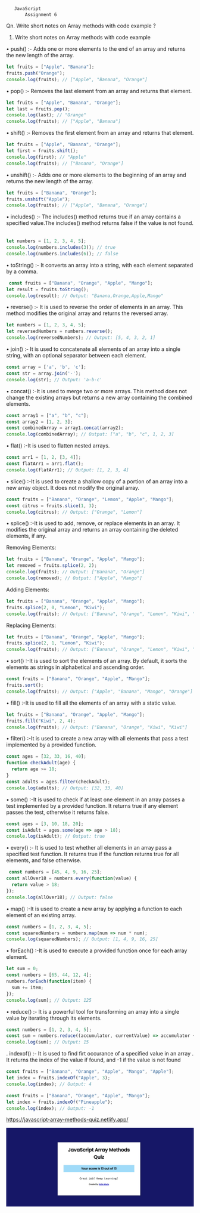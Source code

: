        JavaScript
           Assignment 6

Qn. Write short notes on Array methods with code example ?
 1.	Write short notes on Array methods with code example


•   push() :- Adds one or more elements to the end of an array and returns the new length of the array.
~~~js 
let fruits = ["Apple", "Banana"];
fruits.push("Orange");
console.log(fruits); // ["Apple", "Banana", "Orange"]
~~~
•	pop() :- Removes the last element from an array and returns that element.
~~~js
let fruits = ["Apple", "Banana", "Orange"];
let last = fruits.pop();
console.log(last); // "Orange"
console.log(fruits); // ["Apple", "Banana"]
~~~
•	shift() :- Removes the first element from an array and returns that element.
~~~js
let fruits = ["Apple", "Banana", "Orange"];
let first = fruits.shift();
console.log(first); // "Apple"
console.log(fruits); // ["Banana", "Orange"]
~~~
•	unshift() :- Adds one or more elements to the beginning of an array and returns the new length of the array.
~~~js
let fruits = ["Banana", "Orange"];
fruits.unshift("Apple");
console.log(fruits); // ["Apple", "Banana", "Orange"]
~~~
•	includes() :- The includes() method returns true if an array contains a specified value.The includes() method returns false if the value is not found.
~~~js

let numbers = [1, 2, 3, 4, 5];
console.log(numbers.includes(3)); // true
console.log(numbers.includes(6)); // false
~~~
•	toString() :- It converts an array into a string, with each element separated by a comma.
~~~js
 const fruits = ["Banana", "Orange", "Apple", "Mango"];
let result = fruits.toString();
console.log(result); // Output: "Banana,Orange,Apple,Mango"
~~~

•	reverse() :- It is used to reverse the order of elements in an array. This method modifies the original array and returns the reversed array.
~~~js
let numbers = [1, 2, 3, 4, 5];
let reversedNumbers = numbers.reverse();
console.log(reversedNumbers); // Output: [5, 4, 3, 2, 1]
~~~

•	join() :- It is used to concatenate all elements of an array into a single string, with an optional separator between each element. 
~~~js
const array = ['a', 'b', 'c'];
const str = array.join('-');
console.log(str); // Output: 'a-b-c'
~~~

•	concat() :-It is used to merge two or more arrays. This method does not change the existing arrays but returns a new array containing the combined elements.
~~~js
const array1 = ["a", "b", "c"];
const array2 = [1, 2, 3];
const combinedArray = array1.concat(array2);
console.log(combinedArray); // Output: ["a", "b", "c", 1, 2, 3]
~~~

•	flat() :-It is used to flatten nested arrays.
~~~js
const arr1 = [1, 2, [3, 4]];
const flatArr1 = arr1.flat();
console.log(flatArr1); // Output: [1, 2, 3, 4]
~~~

•	slice() :-It is used to create a shallow copy of a portion of an array into a new array object. It does not modify the original array.
~~~js
const fruits = ["Banana", "Orange", "Lemon", "Apple", "Mango"];
const citrus = fruits.slice(1, 3);
console.log(citrus); // Output: ["Orange", "Lemon"]
~~~

•	splice() :-It is used to add, remove, or replace elements in an array. It modifies the original array and returns an array containing the deleted elements, if any.

Removing Elements:
~~~js
let fruits = ["Banana", "Orange", "Apple", "Mango"];
let removed = fruits.splice(2, 2);
console.log(fruits); // Output: ["Banana", "Orange"]
console.log(removed); // Output: ["Apple", "Mango"]
~~~ 

Adding Elements:
~~~js
let fruits = ["Banana", "Orange", "Apple", "Mango"];
fruits.splice(2, 0, "Lemon", "Kiwi");
console.log(fruits); // Output: ["Banana", "Orange", "Lemon", "Kiwi", "Apple", "Mango"]
~~~


Replacing Elements:
~~~js
let fruits = ["Banana", "Orange", "Apple", "Mango"];
fruits.splice(2, 1, "Lemon", "Kiwi");
console.log(fruits); // Output: ["Banana", "Orange", "Lemon", "Kiwi", "Mango"]
~~~

•	sort() :-It is used to sort the elements of an array. By default, it sorts the elements as strings in alphabetical and ascending order.
~~~js
const fruits = ["Banana", "Orange", "Apple", "Mango"];
fruits.sort();
console.log(fruits); // Output: ["Apple", "Banana", "Mango", "Orange"]
~~~

•	fill() :-It is used to fill all the elements of an array with a static value. 
~~~js
let fruits = ["Banana", "Orange", "Apple", "Mango"];
fruits.fill("Kiwi", 2, 4);
console.log(fruits); // Output: ["Banana", "Orange", "Kiwi", "Kiwi"]
~~~

•	filter() :-It is used to create a new array with all elements that pass a test implemented by a provided function. 
~~~js
const ages = [32, 33, 16, 40];
function checkAdult(age) {
  return age >= 18;
}
const adults = ages.filter(checkAdult);
console.log(adults); // Output: [32, 33, 40]
~~~

•	some() :-It is used to check if at least one element in an array passes a test implemented by a provided function. It returns true if any element passes the test, otherwise it returns false.
~~~js
const ages = [3, 10, 18, 20];
const isAdult = ages.some(age => age > 18);
console.log(isAdult); // Output: true
~~~

•	every() :- It is used to test whether all elements in an array pass a specified test function. It returns true if the function returns true for all elements, and false otherwise.
~~~js
 const numbers = [45, 4, 9, 16, 25];
const allOver18 = numbers.every(function(value) {
  return value > 18;
});
console.log(allOver18); // Output: false
~~~

•	map() :-It is used to create a new array by applying a function to each element of an existing array.

~~~js
const numbers = [1, 2, 3, 4, 5];
const squaredNumbers = numbers.map(num => num * num);
console.log(squaredNumbers); // Output: [1, 4, 9, 16, 25]
~~~

•	forEach() :-It is used to execute a provided function once for each array element.
~~~js
let sum = 0;
const numbers = [65, 44, 12, 4];
numbers.forEach(function(item) {
  sum += item;
});
console.log(sum); // Output: 125
~~~

•	reduce() :- It is a powerful tool for transforming an array into a single value by iterating through its elements.

~~~js
const numbers = [1, 2, 3, 4, 5];
const sum = numbers.reduce((accumulator, currentValue) => accumulator + currentValue, 0);
console.log(sum); // Output: 15
~~~

. indexof() :- It is used to find firt occurance of a specified value in an array . It returns the index of the value if found, and -1 if the value is not found 
~~~js
const fruits = ["Banana", "Orange", "Apple", "Mango", "Apple"];
let index = fruits.indexOf("Apple", 3);
console.log(index); // Output: 4
~~~
~~~js
const fruits = ["Banana", "Orange", "Apple", "Mango"];
let index = fruits.indexOf("Pineapple");
console.log(index); // Output: -1
~~~

https://javascript-array-methods-quiz.netlify.app/
  

  ![ss1](/img.jpeg)
  


